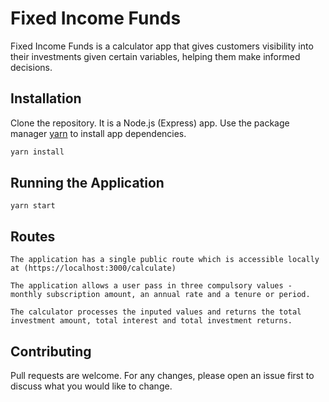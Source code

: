 # Fixed Income Funds

Fixed Income Funds is a calculator app that gives customers visibility into their investments given certain variables, helping them make informed decisions.

## Installation

Clone the repository.
It is a Node.js (Express) app.
Use the package manager [yarn](https://yarnpkg.com) to install app dependencies.

```bash
yarn install
```

## Running the Application

```
yarn start
```

## Routes

```
The application has a single public route which is accessible locally at (https://localhost:3000/calculate)

The application allows a user pass in three compulsory values - monthly subscription amount, an annual rate and a tenure or period.

The calculator processes the inputed values and returns the total investment amount, total interest and total investment returns.
```

## Contributing
Pull requests are welcome. For any changes, please open an issue first to discuss what you would like to change.
